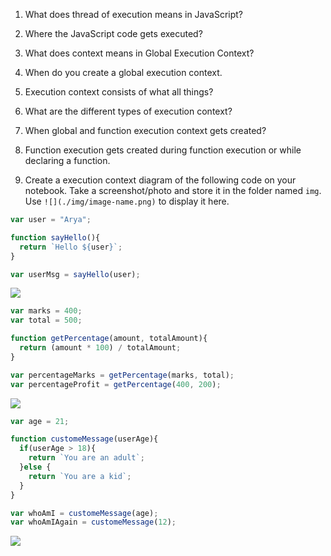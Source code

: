 1. What does thread of execution means in JavaScript?

<!-- // For execution of code javascript engine takes the code and execute it line by line so it is known as thread of execution.  -->

2. Where the JavaScript code gets executed?

<!-- // JavaScript executed the whole code in Global Execution Context.  -->

3. What does context means in Global Execution Context?

<!-- // The Environment where our code is execute is known as Context in global Execution. -->

4. When do you create a global execution context.

<!--  When we have to execute some code of snippets so we create a global execution of context. -->

5. Execution context consists of what all things?

<!-- // Execution context consists of some section like memory where our whole data is stored and in another section all the computation or execution of our code is happendes. -->

6. What are the different types of execution context?

<!-- // There are two types of execution context :  -->
<!-- 1. Global Execution Context. that creates only once in throughout the code.
2. Function Execution ConText. that creates whenever we call any function. -->

7. When global and function execution context gets created?

8. Function execution gets created during function execution or while declaring a function.

<!-- //Function execution gets created only when the function is executed or call.  -->


9. Create a execution context diagram of the following code on your notebook. Take a screenshot/photo and store it in the folder named `img`. Use `![](./img/image-name.png)` to display it here.



```js
var user = "Arya";

function sayHello(){
  return `Hello ${user}`;
}

var userMsg = sayHello(user);
```

<!-- Put your image here -->

![](./img/image-name.jpg)



```js
var marks = 400;
var total = 500;

function getPercentage(amount, totalAmount){
  return (amount * 100) / totalAmount;
}

var percentageMarks = getPercentage(marks, total);
var percentageProfit = getPercentage(400, 200);
```

<!-- Put your image here -->

![](./img/image-name.jpg)



```js
var age = 21;

function customeMessage(userAge){
  if(userAge > 18){
    return `You are an adult`;
  }else {
    return `You are a kid`;
  }
}

var whoAmI = customeMessage(age);
var whoAmIAgain = customeMessage(12);
```

<!-- Put your image here -->

![](./img/image-name.jpg)